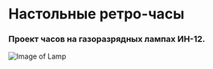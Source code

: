 # Настольные ретро-часы 
### Проект часов на газоразрядных лампах ИН-12. 
![Image of Lamp](https://www.istok2.com/photo/1718.jpg)
